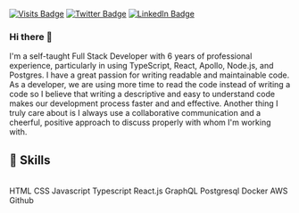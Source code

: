 [![Visits Badge](https://badges.pufler.dev/visits/ryonryon/ryonryon)](https://ryotogashi.com)
[![Twitter Badge](https://img.shields.io/badge/Twitter-Profile-informational?style=flat&logo=twitter&logoColor=white&color=1CA2F1)](https://twitter.com/togashi_ryo)
[![LinkedIn Badge](https://img.shields.io/badge/LinkedIn-Profile-informational?style=flat&logo=linkedin&logoColor=white&color=0D76A8)](https://www.linkedin.com/in/ryotogashi/)


### Hi there 👋

I'm a self-taught Full Stack Developer with 6 years of professional experience, particularly in using TypeScript, React, Apollo, Node.js, and Postgres. I have a great passion for writing readable and maintainable code. As a developer, we are using more time to read the code instead of writing a code so I believe that writing a descriptive and easy to understand code makes our development process faster and and effective. Another thing I truly care about is I always use a collaborative communication and a cheerful, positive approach to discuss properly with whom I'm working with.


## 💼 Skills
<br>
HTML
CSS
Javascript
Typescript
React.js
GraphQL
Postgresql
Docker
AWS
Github
